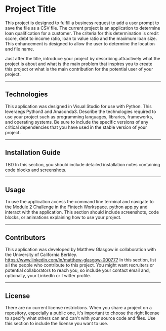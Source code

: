 # Project Title
This project is designed to fulfill a business request to add a user prompt to save the file as a CSV file. The current project is an application to determine loan qualification for a customer.  The criteria for this determination is credit score, debt to income ratio, loan to value ratio and the maximum loan size. This enhancement is designed to allow the user to determine the location and file name.

Just after the title, introduce your project by describing attractively what the project is about and what is the main problem that inspires you to create this project or what is the main contribution for the potential user of your project.

---

## Technologies
This application was designed in Visual Studio for use with Python. This leveraegs Python3 and Anaconda3. 
Describe the technologies required to use your project such as programming languages, libraries, frameworks, and operating systems. Be sure to include the specific versions of any critical dependencies that you have used in the stable version of your project.

---

## Installation Guide
TBD
In this section, you should include detailed installation notes containing code blocks and screenshots.

---

## Usage
To use the application access the command line terminal and navigate to the Module 2 Challenge in the Fintech Workspace.  python app.py and interact with the application. 
This section should include screenshots, code blocks, or animations explaining how to use your project.

---

## Contributors
This application was developed by Matthew Glasgow in collaboration with the University of California Berkley.  
https://www.linkedin.com/in/matthew-glasgow-000777
In this section, list all the people who contribute to this project. You might want recruiters or potential collaborators to reach you, so include your contact email and, optionally, your LinkedIn or Twitter profile.

---

## License
There are no current license restrictions. 
When you share a project on a repository, especially a public one, it's important to choose the right license to specify what others can and can't with your source code and files. Use this section to include the license you want to use.
